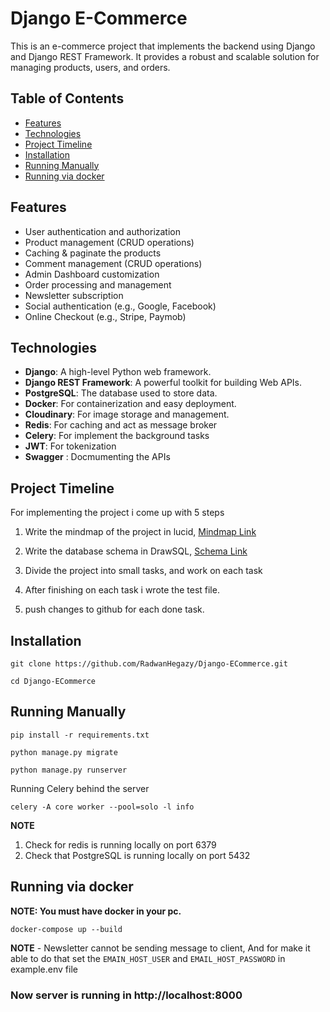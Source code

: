 # Django E-Commerce

This is an e-commerce project that implements the backend using Django and Django REST Framework. It provides a robust and scalable solution for managing products, users, and orders.

## Table of Contents

- [Features](#features)
- [Technologies](#technologies)
- [Project Timeline](#project-timeline)
- [Installation](#installation)
- [Running Manually](#running-manually)
- [Running via docker](#installaion-and-running-via-docker)

## Features

- User authentication and authorization
- Product management (CRUD operations)
- Caching & paginate the products 
- Comment management (CRUD operations)
- Admin Dashboard customization
- Order processing and management
- Newsletter subscription
- Social authentication (e.g., Google, Facebook)
- Online Checkout (e.g., Stripe, Paymob)

## Technologies

- **Django**: A high-level Python web framework.
- **Django REST Framework**: A powerful toolkit for building Web APIs.
- **PostgreSQL**: The database used to store data.
- **Docker**: For containerization and easy deployment.
- **Cloudinary**: For image storage and management.
- **Redis**: For caching and act as message broker
- **Celery**: For implement the background tasks
- **JWT**: For tokenization
- **Swagger** : Docmumenting the APIs

## Project Timeline 
For implementing the project i come up with 5 steps

1. Write the mindmap of the project in lucid, [Mindmap Link](https://lucid.app/lucidspark/ee3c3556-7805-4883-a4fb-c2db701358e7/edit?viewport_loc=-2772%2C-926%2C3310%2C1539%2C0_0&invitationId=inv_39da33f6-1baf-4065-b39f-65f3425e5d26)

2. Write the database schema in DrawSQL, [Schema Link](https://drawsql.app/teams/test-1748/diagrams/e-commerce)

3. Divide the project into small tasks, and work on each task

4. After finishing on each task i wrote the test file.

5. push changes to github for each done task.


## Installation

```
git clone https://github.com/RadwanHegazy/Django-ECommerce.git
```

```
cd Django-ECommerce
```

## Running Manually

```
pip install -r requirements.txt
```

```
python manage.py migrate
```

```
python manage.py runserver
```

Running Celery behind the server
```
celery -A core worker --pool=solo -l info
```

**NOTE**

1. Check for redis is running locally on port 6379
2. Check that PostgreSQL is running locally on port 5432


## Running via docker

**NOTE: You must have docker in your pc.**

```
docker-compose up --build
```

**NOTE**
    - Newsletter cannot be sending message to client, And for make it able to do that set the `EMAIN_HOST_USER` and `EMAIL_HOST_PASSWORD` in example.env file 

### Now server is running in http://localhost:8000





